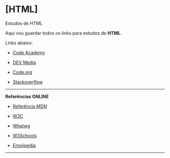 # [HTML]
 Estudos de HTML

 Aqui vou guardar todos os links para estudos de **HTML**.


Links abaixo:

- <a href="https://www.codeacademy.com/">Code Academy</a>

- <a href="https://www.devmedia.com.br/guia/html/38051">DEV Media</a>

- <a href="https://code.org/">Code.org</a>

- <a href="https://pt.stackoverflow.com/">Stackoverflow</a>

***

**Referências ONLINE**

- <a href="https://developer.mozilla.org/pt-BR/docs/Web/HTML/ReferenciaHTML"> Referência MDN</a>
 
- <a href="https://www.w3c.br/">W3C</a> 

- <a href="https://html.spec.whatwg.org/multipage/">Whatwg</a>

- <a href="https://www.w3schools.com/">W3Schools</a>

- <a href="https://emojipedia.org/">Emojipedia</a>
 

***
